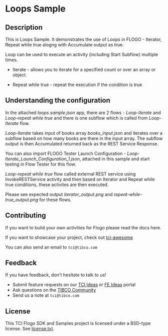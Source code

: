 # Loops Sample


## Description

This is Loops Sample. It demonstrates the use of Loops in FLOGO - Iterator, Repeat while true alogng with Accumulate output as true.

Loop can be used to execute an activity (including Start Subflow) multiple times.

* Iterate -  allows you to iterate for a specified count or over an array or object.

* Repeat while true - repeat the execution if the condition is true


## Understanding the configuration

In the attached *loops.sample.json* app, there are 2 flows - *Loop-Iterate* and *Loop-repeat while true* and there is one subflow which is called from *Loop-Iterate* flow.

*Loop-Iterate* takes input of books array *books_input.json* and iterates over a subflow based on how many books are there in the input array. The subflow output is then Accumulated returned back as the REST Service Response.

You can also import FLOGO Tester Launch Configuration - *Loop-Iterate_Launch_Configuration_1.json*, attached in this sample and start testing in Flow Tester for this flow.

*Loop-repeat while true* flow called external REST service using InvokeRESTService activity and then based on Iterator and Repeat while true conditions, these activites are then executed.

Please see expected output *iterator_output.png* and *repeat-while-true_output.png* for these flows.

## Contributing
If you want to build your own activities for Flogo please read the docs here.

If you want to showcase your project, check out [tci-awesome](https://github.com/TIBCOSoftware/tci-awesome)

You can also send an email to `tci@tibco.com`

## Feedback
If you have feedback, don't hesitate to talk to us!

* Submit feature requests on our [TCI Ideas](https://ideas.tibco.com/?project=TCI) or [FE Ideas](https://ideas.tibco.com/?project=FE) portal
* Ask questions on the [TIBCO Community](https://community.tibco.com/answers/product/344006)
* Send us a note at `tci@tibco.com`


## License
This TCI Flogo SDK and Samples project is licensed under a BSD-type license. See [license.txt](license.txt).
